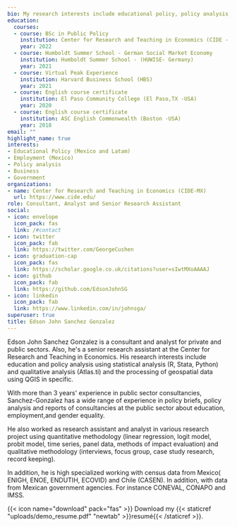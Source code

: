 ```yaml
---
bio: My research interests include educational policy, policy analysis, economic development, employment law, government.
education:
  courses:
  - course: BSc in Public Policy
    institution: Center for Research and Teaching in Economics (CIDE - MX)
    year: 2022
  - course: Humboldt Summer School - German Social Market Economy
    institution: Humboldt Summer School - (HUWISE- Germany)
    year: 2021
  - course: Virtual Peak Experience
    institution: Harvard Business School (HBS)
    year: 2021
  - course: English course certificate
    institution: El Paso Community College (El Paso,TX -USA)
    year: 2020
  - course: English course certificate
    institution: ASC English Commonwealth (Boston -USA)
    year: 2018
email: ""
highlight_name: true
interests:
- Educational Policy (Mexico and Latam)
- Employment (Mexico)
- Policy analysis
- Business
- Government
organizations:
- name: Center for Research and Teaching in Economics (CIDE-MX)
  url: https://www.cide.edu/
role: Consultant, Analyst and Senior Research Assistant 
social:
- icon: envelope
  icon_pack: fas
  link: /#contact
- icon: twitter
  icon_pack: fab
  link: https://twitter.com/GeorgeCushen
- icon: graduation-cap
  icon_pack: fas
  link: https://scholar.google.co.uk/citations?user=sIwtMXoAAAAJ
- icon: github
  icon_pack: fab
  link: https://github.com/EdsonJohnSG
- icon: linkedin
  icon_pack: fab
  link: https://www.linkedin.com/in/johnsga/
superuser: true
title: Edson John Sanchez Gonzalez
---
```


Edson John Sanchez Gonzalez is a consultant and analyst for private and public sectors. Also, he's a senior research assistant at the Center for Research and Teaching in Economics. His research interests include education and policy analysis using statistical analysis (R, Stata, Python) and qualitative analysis (Atlas.ti) and the processing of geospatial data using QGIS in specific.


With more than 3 years' experience in public sector consultancies, Sanchez-Gonzalez has a wide range of experience in policy briefs, policy analysis and reports of consultancies at the public sector about education, employment,and gender equality. 


He also worked as research assistant and analyst in various research project using quantitative methodology (linear regression, logit model, probit model, time series, panel data, methods of impact evaluation) and qualitative methodology (interviews, focus group, case study research, record keeping). 


In addition, he is high specialized working with census data from Mexico( ENIGH, ENOE, ENDUTIH, ECOVID) and Chile (CASEN). In addition, with data from Mexican government agencies. For instance CONEVAL, CONAPO and IMSS.


{{< icon name="download" pack="fas" >}} Download my {{< staticref "uploads/demo_resume.pdf" "newtab" >}}resumé{{< /staticref >}}.
